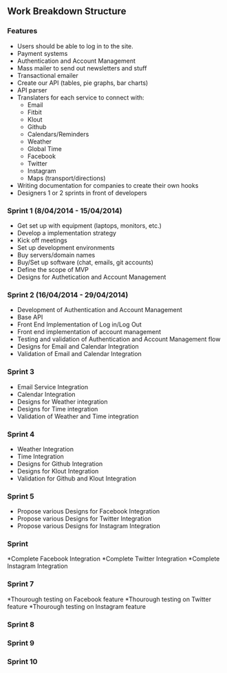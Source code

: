## Work Breakdown Structure

### Features
* Users should be able to log in to the site.
* Payment systems 
* Authentication and Account Management
* Mass mailer to send out newsletters and stuff
* Transactional emailer
* Create our API (tables, pie graphs, bar charts)
* API parser
* Translaters for each service to connect with:
	* Email
	* Fitbit
	* Klout
	* Github
	* Calendars/Reminders
	* Weather
	* Global Time
	* Facebook
	* Twitter
	* Instagram
	* Maps (transport/directions)	
* Writing documentation for companies to create their own hooks
* Designers 1 or 2 sprints in front of developers

### Sprint 1 (8/04/2014 - 15/04/2014)
* Get set up with equipment (laptops, monitors, etc.)
* Develop a implementation strategy
* Kick off meetings
* Set up development environments
* Buy servers/domain names
* Buy/Set up software (chat, emails, git accounts)
* Define the scope of MVP
* Designs for Authetication and Account Management

### Sprint 2 (16/04/2014 - 29/04/2014)
* Development of Authentication and Account Management
* Base API
* Front End Implementation of Log in/Log Out
* Front end implementation of account management
* Testing and validation of Authentication and Account Management flow
* Designs for Email and Calendar Integration
* Validation of Email and Calendar Integration

### Sprint 3 
* Email Service Integration
* Calendar Integration
* Designs for Weather integration
* Designs for Time integration
* Validation of Weather and Time integration

### Sprint 4
* Weather Integration
* Time Integration
* Designs for Github Integration
* Designs for Klout Integration
* Validation for Github and Klout Integration

### Sprint 5
* Propose various Designs for Facebook Integration
* Propose various Designs for Twitter Integration
* Propose various Designs for Instagram Integration


### Sprint 
*Complete Facebook Integration
*Complete Twitter Integration
*Complete Instagram Integration



### Sprint 7
*Thourough testing on Facebook feature
*Thourough testing on Twitter feature
*Thourough testing on Instagram feature


### Sprint 8

### Sprint 9

### Sprint 10
